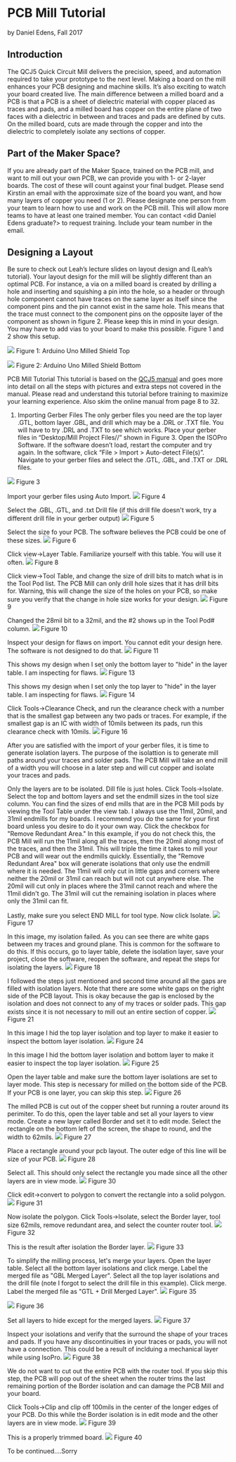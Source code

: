 # PCB Mill Tutorial

by Daniel Edens, Fall 2017

## Introduction
The QCJ5 Quick Circuit Mill delivers the precision, speed, and automation required to take your prototype to the next level. Making a board on the mill enhances your PCB designing and machine skills. It’s also exciting to watch your board created live. The main difference between a milled board and a PCB is that a PCB is a sheet of dielectric material with copper placed as traces and pads, and a milled board has copper on the entire plane of two faces with a dielectric in between and traces and pads are defined by cuts. On the milled board, cuts are made through the copper and into the dielectric to completely isolate any sections of copper.

## Part of the Maker Space?

If you are already part of the Maker Space, trained on the PCB mill, and want to mill out your own PCB, we can provide you with 1- or 2-layer boards. The cost of these will count against your final budget. Please send Kirstin an email with the approximate size of the board you want, and how many layers of copper you need (1 or 2).
Please designate one person from your team to learn how to use and work on the PCB mill. This will allow more teams to have at least one trained member. You can contact <did Daniel Edens graduate?> to request training. Include your team number in the email.

## Designing a Layout

Be sure to check out Leah’s lecture slides on layout design and (Leah’s tutorial). Your layout design for the mill will be slightly different than an optimal PCB. For instance, a via on a milled board is created by drilling a hole and inserting and squishing a pin into the hole, so a header or through hole component cannot have traces on the same layer as itself since the component pins and the pin cannot exist in the same hole. This means that the trace must connect to the component pins on the opposite layer of the component as shown in figure 2. Please keep this in mind in your design. You may have to add vias to your board to make this possible. Figure 1 and 2 show this setup.

![](./Images/UnoMilledPCBTop.JPG)
Figure 1: Arduino Uno Milled Shield Top

![](./Images/UnoMilledPCBBottom.JPG)
Figure 2: Arduino Uno Milled Shield Bottom

PCB Mill Tutorial
This tutorial is based on the [QCJ5 manual](https://ece.uncc.edu/sites/ece.uncc.edu/files/media/isoproj5.pdf) and goes more into detail on all the steps with pictures and extra steps not covered in the manual. Please read and understand this tutorial before training to maximize your learning experience. Also skim the online manual from page 8 to 32.

1) Importing Gerber Files
The only gerber files you need are the top layer .GTL, bottom layer .GBL, and drill which may be a .DRL or .TXT file. You will have to try .DRL and .TXT to see which works.
Place your gerber files in “Desktop/Mill Project Files/<your net id folder>/<project name>” shown in Figure 3. Open the ISOPro Software. If the software doesn’t load, restart the computer and try again. In the software, click “File > Import > Auto-detect File(s)”. Navigate to your gerber files and select the .GTL, .GBL, and .TXT or .DRL files.

![](./Images/1.JPG)
Figure 3

Import your gerber files using Auto Import.
![](./Images/2.JPG)
Figure 4

Select the .GBL, .GTL, and .txt Drill file (if this drill file doesn't work, try a different drill file in your gerber output)
![](./Images/3.JPG)
Figure 5

Select the size fo your PCB. The software believes the PCB could be one of these sizes.
![](./Images/4.JPG)
Figure 6

Click view->Layer Table. Familiarize yourself with this table. You will use it often.
![](./Images/6.JPG)
Figure 8

Click view->Tool Table, and change the size of drill bits to match what is in the Tool Pod list. The PCB Mill can only drill hole sizes that it has drill bits for. Warning, this will change the size of the holes on your PCB, so make sure you verify that the change in hole size works for your design.
![](./Images/7.JPG)
Figure 9

Changed the 28mil bit to a 32mil, and the #2 shows up in the Tool Pod# column.
![](./Images/8.JPG)
Figure 10

Inspect your design for flaws on import. You cannot edit your design here. The software is not designed to do that.
![](./Images/9.JPG)
Figure 11

This shows my design when I set only the bottom layer to "hide" in the layer table. I am inspecting for flaws.
![](./Images/11.JPG)
Figure 13

This shows my design when I set only the top layer to "hide" in the layer table. I am inspecting for flaws.
![](./Images/12.JPG)
Figure 14

Click Tools->Clearance Check, and run the clearance check with a number that is the smallest gap between any two pads or traces. For example, if the smallest gap is an IC with width of 10mils between its pads, run this clearance check with 10mils.
![](./Images/14.JPG)
Figure 16

After you are satisfied with the import of your gerber files, it is time to generate isolation layers. The purpose of the isolattion is to generate mill paths around your traces and solder pads. The PCB Mill will take an end mill of a width you will choose in a later step and will cut copper and isolate your traces and pads.

Only the layers are to be isolated. Dill file is just holes. Click Tools->Isolate. Select the top and bottom layers and set the endmill sizes in the tool size column. You can find the sizes of end mills that are in the PCB Mill pods by viewing the Tool Table under the view tab. I always use the 11mil, 20mil, and 31mil endmills for my boards. I recommend you do the same for your first board unless you desire to do it your own way. Click the checkbox for "Remove Redundant Area." In this example, if you do not check this, the PCB Mill will run the 11mil along all the traces, then the 20mil along most of the traces, and then the 31mil. This will triple the time it takes to mill your PCB and will wear out the endmills quickly. Essentially, the "Remove Redundant Area" box will generate isolations that only use the endmill where it is needed. The 11mil will only cut in little gaps and corners where neither the 20mil or 31mil can reach but will not cut anywhere else. The 20mil will cut only in places where the 31mil cannot reach and where the 11mil didn't go. The 31mil will cut the remaining isolation in places where only the 31mil can fit.

Lastly, make sure you select END MILL for tool type. Now click Isolate.
![](./Images/15.JPG)
Figure 17

In this image, my isolation failed. As you can see there are white gaps between my traces and ground plane. This is common for the software to do this. If this occurs, go to layer table, delete the isolation layer, save your project, close the software, reopen the software, and repeat the steps for isolating the layers.
![](./Images/16.JPG)
Figure 18

I followed the steps just mentioned and second time around all the gaps are filled with isolation layers. Note that there are some white gaps on the right side of the PCB layout. This is okay because the gap is enclosed by the isolation and does not connect to any of my traces or solder pads. This gap exists since it is not necessary to mill out an entire section of copper.
![](./Images/19.JPG)
Figure 21

In this image I hid the top layer isolation and top layer to make it easier to inspect the bottom layer isolation.
![](./Images/22.JPG)
Figure 24

In this image I hid the bottom layer isolation and bottom layer to make it easier to inspect the top layer isolation.
![](./Images/23.JPG)
Figure 25

Open the layer table and make sure the bottom layer isolations are set to layer mode. This step is necessary for milled on the bottom side of the PCB. If your PCB is one layer, you can skip this step.
![](./Images/24.JPG)
Figure 26

The milled PCB is cut out of the copper sheet but running a router around its perimiter. To do this, open the layer table and set all your layers to view mode. Create a new layer called Border and set it to edit mode. Select the rectangle on the bottom left of the screen, the shape to round, and the width to 62mils.
![](./Images/25.JPG)
Figure 27

Place a rectangle around your pcb layout. The outer edge of this line will be size of your PCB.
![](./Images/26.JPG)
Figure 28

Select all. This should only select the rectangle you made since all the other layers are in view mode.
![](./Images/28.JPG)
Figure 30

Click edit->convert to polygon to convert the rectangle into a solid polygon.
![](./Images/29.JPG)
Figure 31

Now isolate the polygon. Click Tools->Isolate, select the Border layer, tool size 62mils, remove redundant area, and select the counter router tool.
![](./Images/30.JPG)
Figure 32

This is the result after isolation the Border layer.
![](./Images/31.JPG)
Figure 33

To simplify the milling process, let's merge your layers. Open the layer table. Select all the bottom layer isolations and click merge. Label the merged file as "GBL Merged Layer". Select all the top layer isolations and the drill file (note I forgot to select the drill file in this example). Click merge. Label the merged file as "GTL + Drill Merged Layer".
![](./Images/33.JPG)
Figure 35

![](./Images/34.JPG)
Figure 36

Set all layers to hide except for the merged layers.
![](./Images/35.JPG)
Figure 37

Inspect your isolations and verify that the surround the shape of your traces and pads. If you have any discontinuities in your traces or pads, you will not have a connection. This could be a result of inclduing a mechanical layer while using IsoPro.
![](./Images/36.JPG)
Figure 38

We do not want to cut out the entire PCB with the router tool. If you skip this step, the PCB will pop out of the sheet when the router trims the last remaining portion of the Border isolation and can damage the PCB Mill and your board.

Click Tools->Clip and clip off 100mils in the center of the longer edges of your PCB. Do this while the Border isolation is in edit mode and the other layers are in view mode.
![](./Images/37.JPG)
Figure 39

This is a properly trimmed board.
![](./Images/38.JPG)
Figure 40

To be continued....Sorry
